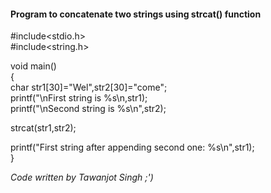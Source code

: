 #### Program to concatenate two strings using strcat() function

#include<stdio.h>  
#include<string.h>  
  
void main()  
{  
char str1[30]="Wel",str2[30]="come";  
printf("\nFirst string is %s\n,str1);  
printf("\nSecond string is %s\n",str2);  
  
strcat(str1,str2);  
  
printf("First string after appending second one:  %s\n",str1);  
}  

*Code written by Tawanjot Singh ;')*